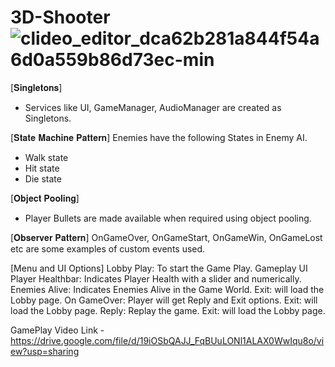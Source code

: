 # 3D-Shooter![clideo_editor_dca62b281a844f54a6d0a559b86d73ec-min](https://github.com/Nikhil2194/3D-Shooter/assets/99640381/a5f281fb-d37e-49e1-92cd-90c66ca4ad57)

[𝐒𝐢𝐧𝐠𝐥𝐞𝐭𝐨𝐧𝐬]
- Services like UI, GameManager, AudioManager are created as Singletons.

[𝐒𝐭𝐚𝐭𝐞 𝐌𝐚𝐜𝐡𝐢𝐧𝐞 𝐏𝐚𝐭𝐭𝐞𝐫𝐧]
Enemies have the following States in Enemy AI.
- Walk state
- Hit state
- Die state

[𝐎𝐛𝐣𝐞𝐜𝐭 𝐏𝐨𝐨𝐥𝐢𝐧𝐠]
- Player Bullets are made available when required using object pooling.

[𝐎𝐛𝐬𝐞𝐫𝐯𝐞𝐫 𝐏𝐚𝐭𝐭𝐞𝐫𝐧]
OnGameOver, OnGameStart, OnGameWin, OnGameLost etc are some examples of custom events used.

[Menu and UI Options]
Lobby
Play: To start the Game Play.
Gameplay UI
Player Healthbar: Indicates Player Health with a slider and numerically.
Enemies Alive: Indicates Enemies Alive in the Game World.
Exit: will load the Lobby page.
On GameOver: Player will get Reply and Exit options.
Exit: will load the Lobby page.
Reply: Replay the game.
Exit: will load the Lobby page.

GamePlay Video Link - https://drive.google.com/file/d/19iOSbQAJJ_FqBUuLONl1ALAX0WwIqu8o/view?usp=sharing


